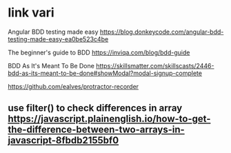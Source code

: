 # link vari

Angular BDD testing made easy
https://blog.donkeycode.com/angular-bdd-testing-made-easy-ea0be523c4be

The beginner's guide to BDD
https://inviqa.com/blog/bdd-guide


BDD As It's Meant To Be Done
https://skillsmatter.com/skillscasts/2446-bdd-as-its-meant-to-be-done#showModal?modal-signup-complete

https://github.com/ealves/protractor-recorder

## use filter() to check differences in array https://javascript.plainenglish.io/how-to-get-the-difference-between-two-arrays-in-javascript-8fbdb2155bf0
